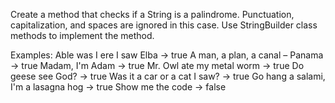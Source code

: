Create a method that checks if a String is a palindrome. Punctuation, capitalization, and spaces are ignored in this case. Use StringBuilder class methods to implement the method.

  Examples:
   Able was I ere I saw Elba -> true
   A man, a plan, a canal – Panama -> true
   Madam, I'm Adam -> true
   Mr. Owl ate my metal worm -> true
   Do geese see God? -> true
   Was it a car or a cat I saw? -> true
   Go hang a salami, I'm a lasagna hog -> true
   Show me the code -> false